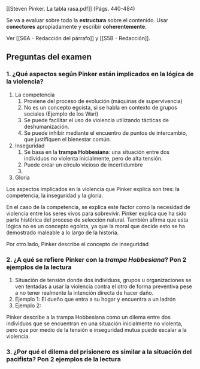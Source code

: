 [[Steven Pinker. La tabla rasa.pdf]] (Págs. 440-484)

Se va a evaluar sobre todo la **estructura** sobre el contenido. Usar **conectores** apropiadamente y escribir **coherentemente**.

Ver [[S6A - Redacción del párrafo]] y [[S5B - Redacción]].

## Preguntas del examen

### 1. ¿Qué aspectos según Pinker están implicados en la lógica de la violencia?

1. La competencia
	1. Proviene del proceso de evolución (máquinas de supervivencia)
	3. No es un concepto egoísta, si se habla en contexto de grupos sociales (Ejemplo de los Wari)
	4. Se puede facilitar el uso de violencia utilizando tácticas de deshumanización.
	5. Se puede inhibir mediante el encuentro de puntos de intercambio, que justifiquen el bienestar común.
2. Inseguridad
	1. Se basa en la **trampa Hobbesiana**: una situación entre dos individuos no violenta inicialmente, pero de alta tensión.
	2. Puede crear un círculo vicioso de incertidumbre
	3. 
3. Gloria

Los aspectos implicados en la violencia que Pinker explica son tres: la competencia, la inseguridad y la gloria.

En el caso de la competencia, se explica este factor como la necesidad de violencia entre los seres vivos para sobrevivir. Pinker explica que ha sido parte histórica del proceso de selección natural. También afirma que esta lógica no es un concepto egoísta, ya que la moral que decide esto se ha demostrado maleable a lo largo de la historia.

Por otro lado, Pinker describe el concepto de inseguridad

### 2. ¿A qué se refiere Pinker con la *trampa Hobbesiana*? Pon 2 ejemplos de la lectura

1. Situación de tensión donde dos individuos, grupos u organizaciones se ven tentadas a usar la violencia contra el otro de forma preventiva pese a no tener realmente la intención directa de hacer daño.
2. Ejemplo 1: El dueño que entra a su hogar y encuentra a un ladrón
3. Ejemplo 2: 

Pinker describe a la trampa Hobbesiana como un dilema entre dos individuos que se encuentran en una situación inicialmente no violenta, pero que por medio de la tensión e inseguridad mutua puede escalar a la violencia. 
### 3. ¿Por qué el dilema del prisionero es similar a la situación del pacifista? Pon 2 ejemplos de la lectura

